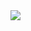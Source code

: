 <!--
**abhishekUpmanyu/abhishekUpmanyu** is a ✨ _special_ ✨ repository because its `README.md` (this file) appears on your GitHub profile.

Here are some ideas to get you started:

- 🔭 I’m currently working on ...
- 🌱 I’m currently learning ...
- 👯 I’m looking to collaborate on ...
- 🤔 I’m looking for help with ...
- 💬 Ask me about ...
- 📫 How to reach me: ...
- 😄 Pronouns: ...
- ⚡ Fun fact: ...
-->

<img src='https://github-readme-stats.vercel.app/api?username=abhishekUpmanyu&&show_icons=true&title_color=ffffff&icon_color=0175c2&text_color=daf7dc&bg_color=151515'>
